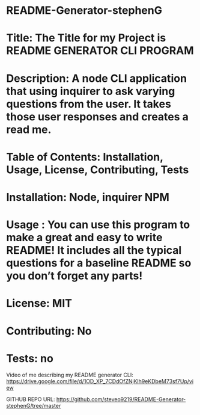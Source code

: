 # README-Generator-stephenG

# Title: The Title for my Project is README GENERATOR CLI PROGRAM

# Description: A node CLI application that using inquirer to ask varying questions from the user. It takes those user responses and creates a read me.

# Table of Contents: Installation, Usage, License, Contributing, Tests

# Installation: Node, inquirer NPM

# Usage : You can use this program to make a great and easy to write README! It includes all the typical questions for a baseline README so you don’t forget any parts!

# License: MIT

# Contributing: No

# Tests: no

Video of me describing my README generator CLI: https://drive.google.com/file/d/1OD_XP_7CDdOfZNjKlh9eKDbeM73sf7Up/view

GITHUB REPO URL: https://github.com/steveo9219/README-Generator-stephenG/tree/master
